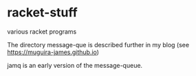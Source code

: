 # racket-stuff
various racket programs

The directory message-que is described further in my blog (see https://muguira-james.github.io)

jamq is an early version of the message-queue.
